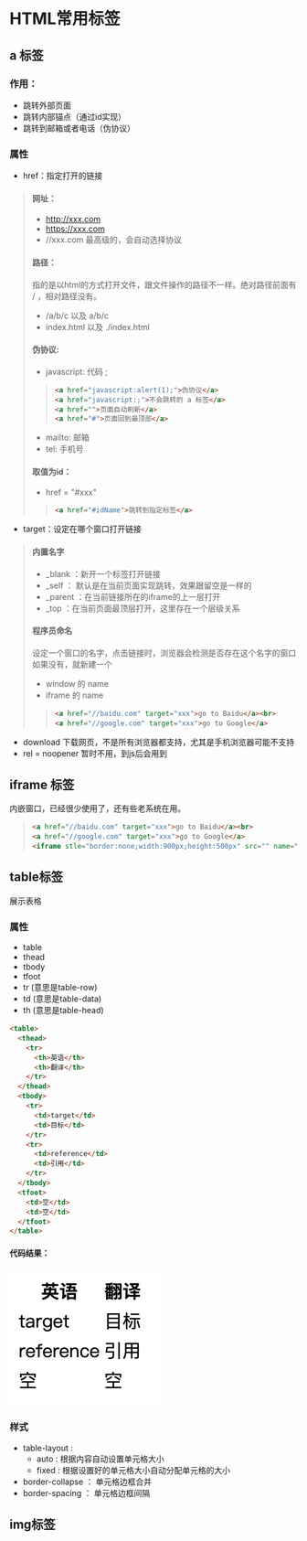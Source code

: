 # HTML常用标签
## a 标签
### 作用：
* 跳转外部页面    
* 跳转内部锚点（通过id实现）
* 跳转到邮箱或者电话（伪协议）
### 属性
* href：指定打开的链接
> #### 网址：
> * http://xxx.com
> * https://xxx.com
> * //xxx.com 最高级的，会自动选择协议
> #### 路径：
> 指的是以html的方式打开文件，跟文件操作的路径不一样。绝对路径前面有 / ，相对路径没有。
> * /a/b/c 以及 a/b/c
> * index.html 以及 ./index.html
> #### 伪协议:
> * javascript: 代码 ;
>> ``` html
>> <a href="javascript:alert(1);">伪协议</a>
>> <a href="javascript:;">不会跳转的 a 标签</a> 
>> <a href="">页面自动刷新</a>
>> <a href="#">页面回到最顶部</a>
>> ```
> * mailto: 邮箱
> * tel: 手机号
> #### 取值为id：
> * href = "#xxx"
> > ```html
> > <a href="#idName">跳转到指定标签</a>
> > ```
* target：设定在哪个窗口打开链接
>#### 内置名字
> * _blank ：新开一个标签打开链接
> * _self ： 默认是在当前页面实现跳转，效果跟留空是一样的
> * _parent ：在当前链接所在的iframe的上一层打开
> * _top ：在当前页面最顶层打开，这里存在一个层级关系
> #### 程序员命名
> 设定一个窗口的名字，点击链接时，浏览器会检测是否存在这个名字的窗口如果没有，就新建一个
> * window 的 name
> * iframe 的 name
> >```html
> > <a href="//baidu.com" target="xxx">go to Baidu</a><br>
> > <a href="//google.com" target="xxx">go to Google</a>
> >```
* download 下载网页，不是所有浏览器都支持，尤其是手机浏览器可能不支持
* rel = noopener 暂时不用，到js后会用到
  
## iframe 标签
内嵌窗口，已经很少使用了，还有些老系统在用。
>```html
><a href="//baidu.com" target="xxx">go to Baidu</a><br>
><a href="//google.com" target="xxx">go to Google</a>
><iframe stle="border:none;width:900px;height:500px" src="" name="xxx"></iframe>
>```

## table标签
展示表格
### 属性
* table
* thead
* tbody
* tfoot
* tr (意思是table-row)
* td (意思是table-data)
* th (意思是table-head)
```html
<table>
  <thead>
    <tr>
      <th>英语</th>
      <th>翻译</th>
    </tr>
  </thead>
  <tbody>
    <tr>
      <td>target</td>
      <td>目标</td>
    </tr>
    <tr>
      <td>reference</td>
      <td>引用</td>
    </tr>
  </tbody>
  <tfoot>
    <td>空</td>
    <td>空</td>
  </tfoot>
</table>
```
#### 代码结果：
![代码结果](https://github.com/Bum-Ble/Notes/raw/main/assets/table.png)
### 样式
* table-layout :
  - auto : 根据内容自动设置单元格大小
  - fixed : 根据设置好的单元格大小自动分配单元格的大小
* border-collapse ： 单元格边框合并
* border-spacing ： 单元格边框间隔

## img标签
